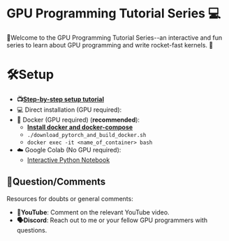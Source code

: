 # GPU Programming Tutorial Series :computer:

:raised_hands:Welcome to the GPU Programming Tutorial Series--an interactive and fun series to learn about GPU programming and write rocket-fast kernels. :rocket:

# :hammer_and_wrench:Setup
* **:tv:[Step-by-step setup tutorial](https://docs.docker.com/desktop/install/ubuntu/)**
* :computer: Direct installation (GPU required):
* :whale: Docker (GPU required) (**recommended**):
	* **[Install docker and docker-compose](https://docs.docker.com/desktop/install/ubuntu/)**
	* `./download_pytorch_and_build_docker.sh`
	* `docker exec -it <name_of_container> bash`
* :cloud: Google Colab (No GPU required): 
	* [Interactive Python Notebook](https://github.com/rbpgXCV/gpu_programming_tutorials/p1_setup/cuda_starter.ipynb)

## :raised_back_of_hand:Question/Comments
Resources for doubts or general comments:
* **:speech_balloon:YouTube**: Comment on the relevant YouTube video.
* **:speaking_head:Discord**: Reach out to me or your fellow GPU programmers with questions.